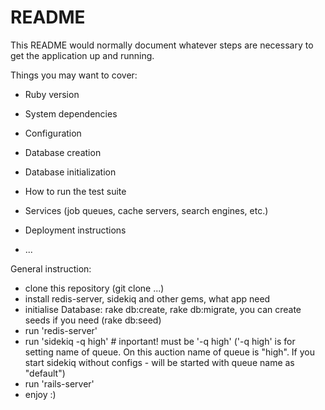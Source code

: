 # README

This README would normally document whatever steps are necessary to get the
application up and running.

Things you may want to cover:

* Ruby version

* System dependencies

* Configuration

* Database creation

* Database initialization

* How to run the test suite

* Services (job queues, cache servers, search engines, etc.)

* Deployment instructions

* ...

General instruction:
- clone this repository (git clone ...)
- install redis-server, sidekiq and other gems, what app need
- initialise Database: rake db:create, rake db:migrate, you can create seeds if you need (rake db:seed)
- run 'redis-server'
- run 'sidekiq -q high' 	# inportant! must be '-q high'
	('-q high' is for setting name of queue. On this auction name of queue is "high". If you start sidekiq without configs - will be started with queue name as "default")
- run 'rails-server'
- enjoy :)